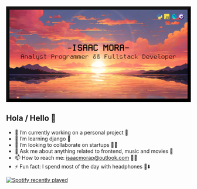 ![My banner](https://github.com/Zprit3/Zprit3/blob/main/assets/banner.jpg)

## Hola / Hello 👋

- 🔭 I’m currently working on a personal project 🎲
- 🌱 I’m learning django 🐍
- 👯 I’m looking to collaborate on startups 👨‍🏭
- 💬 Ask me about anything related to frontend, music and movies 🎥
- 📫 How to reach me: isaacmorap@outlook.com 🧑‍💻
- ⚡ Fun fact: I spend most of the day with headphones 🎵⬇️

[![Spotify recently played](https://spotify-recently-played-readme.vercel.app/api?user=isackandres&count=3)](https://open.spotify.com/user/isackandres)
